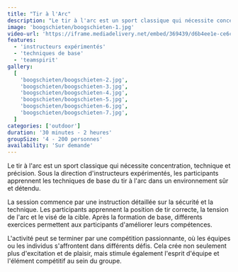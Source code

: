 ```yaml
---
title: "Tir à l'Arc"
description: "Le tir à l'arc est un sport classique qui nécessite concentration, technique et précision."
image: 'boogschieten/boogschieten-1.jpg'
video-url: 'https://iframe.mediadelivery.net/embed/369439/d6b4ee1e-ce6c-4497-b7ed-dbabbcd10e10'
features:
  - 'instructeurs expérimentés'
  - 'techniques de base'
  - 'teamspirit'
gallery:
  [
    'boogschieten/boogschieten-2.jpg',
    'boogschieten/boogschieten-3.jpg',
    'boogschieten/boogschieten-4.jpg',
    'boogschieten/boogschieten-5.jpg',
    'boogschieten/boogschieten-6.jpg',
    'boogschieten/boogschieten-7.jpg',
  ]
categories: ['outdoor']
duration: '30 minutes - 2 heures'
groupSize: '4 - 200 personnes'
availability: 'Sur demande'
---
```


Le tir à l'arc est un sport classique qui nécessite concentration, technique et précision. Sous la direction d'instructeurs expérimentés, les participants apprennent les techniques de base du tir à l'arc dans un environnement sûr et détendu.

La session commence par une instruction détaillée sur la sécurité et la technique. Les participants apprennent la position de tir correcte, la tension de l'arc et le visé de la cible. Après la formation de base, différents exercices permettent aux participants d'améliorer leurs compétences.

L'activité peut se terminer par une compétition passionnante, où les équipes ou les individus s'affrontent dans différents défis. Cela crée non seulement plus d'excitation et de plaisir, mais stimule également l'esprit d'équipe et l'élément compétitif au sein du groupe.
